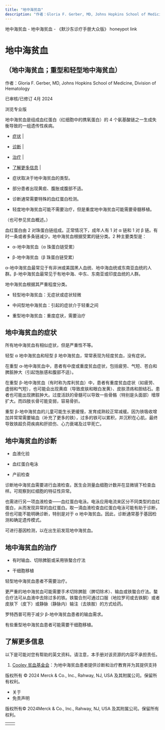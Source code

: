 ```yaml
---
title: "地中海贫血"
description: "作者：Gloria F. Gerber, MD, Johns Hopkins School of Medicine, Division of Hematology"
---
```


﻿地中海贫血 \- 地中海贫血 \- 《默沙东诊疗手册大众版》 honeypot link

# 地中海贫血

## （地中海贫血；重型和轻型地中海贫血）

作者：Gloria F. Gerber, MD, Johns Hopkins School of Medicine, Division of Hematology

已审核/已修订 4月 2024

浏览专业版

地中海贫血是组成血红蛋白（红细胞中的携氧蛋白）的 4 个氨基酸链之一生成失衡导致的一组遗传性疾病。

- [症状](#症状_v35588033_zh) \|
- [诊断](#诊断_v35588044_zh) \|
- [治疗](#治疗_v35588057_zh) \|
- [了解更多信息](#了解更多信息_v14431409_zh) \|

- 症状取决于地中海贫血的类型。

- 部分患者出现黄疸、腹胀或腹部不适。

- 诊断通常需要特殊的血红蛋白检测。

- 轻度地中海贫血可能不需要治疗，但是重度地中海贫血可能需要骨髓移植。


（也可参见贫血概述。）

血红蛋白由 2 对珠蛋白链组成。正常情况下，成年人有 1 对 α 链和 1 对 β 链。有时一条或者多条链减少。地中海贫血根据受累的链分类。2 种主要类型是：

- α-地中海贫血（α 珠蛋白链受累）

- β-地中海贫血（β 珠蛋白链受累）


α-地中海贫血最常见于有非洲或美国黑人血统、地中海血统或东南亚血统的人群。β-地中海贫血最常见于有地中海、中东、东南亚或印度血统的人群。

地中海贫血根据其严重程度分类。

- 轻型地中海贫血：无症状或症状轻微

- 中间型地中海贫血：引起的症状介于轻重之间

- 重型地中海贫血：重度症状，需要治疗


## 地中海贫血的症状

所有地中海贫血有相似症状，但是严重性不等。

轻型 α 地中海贫血和轻型 β 地中海贫血，常常表现为轻度贫血，没有症状。

在重型 α-地中海贫血中，患者有中度或重度贫血症状，包括疲劳、气短、苍白和脾脏肿大（引起饱胀感和腹部不适）。

在重型 β-地中海贫血（有时称为库利贫血）中，患者有重度贫血症状（如疲劳、虚弱和气短），也可能会出现黄疸（导致皮肤和眼白发黄）、皮肤溃疡和胆结石。患者也可能出现脾脏肿大。过度活跃的骨髓可以导致一些骨骼（特别是头面部）增厚扩大。而四肢长骨可能变弱，容易骨折。

重型 β-地中海贫血的儿童可能生长更缓慢，发育成熟较正常减缓。因为铁吸收增加并常常需要输血（补充了更多的铁），过多的铁可以累积，并沉积在心肌，最终导致铁超负荷疾病和肝损伤、心力衰竭及过早死亡。

## 地中海贫血的诊断

- 血液化验

- 血红蛋白电泳

- 产前检查


诊断地中海贫血需要进行血液检查。医生会测量血细胞计数并在显微镜下检查血样。可观察到红细胞的特征性异常。

也需进行另一项血液检查——血红蛋白电泳。电泳应用电流来区分不同类型的血红蛋白，从而发现异常的血红蛋白。取一滴血液检查血红蛋白电泳可能有助于诊断，但也可能不能明确诊断，特别是对于 α 地中海贫血。因此，诊断通常基于基因检测和确定遗传模式。

可进行基因检测，以在出生前发现地中海贫血。

## 地中海贫血的治疗

- 有时输血、切除脾脏或采用铁螯合疗法

- 干细胞移植


轻型地中海贫血患者不需要治疗。

更严重的地中海贫血可能需要手术切除脾脏（脾切除术）、输血或铁螯合疗法。螯合疗法可从血液中去除过多的铁。铁螯合剂可通过口服（地拉罗司或去铁酮）或者皮肤下（皮下）或静脉（静脉内）输注（去铁胺）的方式给药。

罗特西普可用于减少 β-地中海贫血患者的输血需求。

有些重型地中海贫血患者可能需要干细胞移植。

## 了解更多信息

以下是可能对您有帮助的英文资料。请注意，本手册对该资源的内容不承担责任。

1. [Cooley 贫血基金会](http://www.thalassemia.org/)：为地中海贫血患者提供诊断和治疗教育并为其提供支持




版权所有 © 2024
Merck & Co., Inc., Rahway, NJ, USA 及其附属公司。保留所有权利。

- 关于
- 免责声明

版权所有© 2024Merck & Co., Inc., Rahway, NJ, USA 及其附属公司。保留所有权利。

|     |     |
| --- | --- |
|  |  |